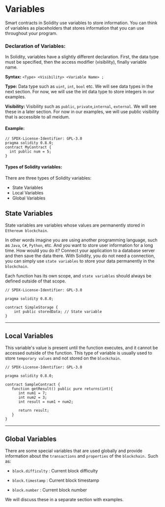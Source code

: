 # Variables

Smart contracts in Solidity use variables to store information. You can think of variables as placeholders that stores information that you can use throughout your program. 

### Declaration of Variables:

<p>In Solidity, variables have a slightly different declaration. First, the data type must be specified, then the access modifier (visibility), finally variable name. </p>

**Syntax:** `<Type> <Visibility> <Variable Name> ; `

**Type:** Data type such as `uint`, `int`, `bool` etc. We will see data types in the next section. For now, we will use the int data type to store integers in our examples. 

**Visibility:** Visibility such as `public`, `private`,`internal`, `external`. We will see these in a later section. For now in our examples, we will use public visibility that is accessible to all meidum. 

<!-- <a href="https://remix.ethereum.org/#optimize=false&runs=200&evmVersion=null&version=soljson-v0.8.15+commit.e14f2714.js" class="code-link"><i class="fas fa-link"></i></a> -->

#### Example:
```solidity
// SPDX-License-Identifier: GPL-3.0
pragma solidity 0.8.0;
contract MyContract {
  int public num = 5; 
}
```
#### Types of Solidity variables:

There are three types of Solidity variables:

* State Variables
* Local Variables
* Global Variables


## State Variables

State variables are variables whose values are permanently stored in `Ethereum blockchain`.

In other words imagine you are using another programming language, such as `Java`, `C#`, `Python`, etc. And you want to store user information for a long time. How would you do it? Connect your application to a database server and then save the data there. With Solidity, you do not need a connection, you can simply use `state variables` to store your data permanently in the `blockchain`.

Each function has its own scope, and `state variables` should always be defined outside of that scope.

```solidity
// SPDX-License-Identifier: GPL-3.0

pragma solidity 0.8.0;

contract SimpleStorage {
    int public storedData; // State variable
}
```

<hr>

## Local Variables

This variable's value is present until the function executes, and it cannot be accessed outside of the function. This type of variable is usually used to store `temporary values` and not stored on the `blockchain`.

```sol
// SPDX-License-Identifier: GPL-3.0

pragma solidity 0.8.0;

contract SampleContract {
   function getResult() public pure returns(int){
      int num1 = 7;
      int num2 = 3;
      int result = num1 + num2;

      return result; 
   }
}
```
<hr>

## Global Variables

There are some special variables that are used globally and provide information about the `transactions` and `properties` of the `blockchain.` Such as:

  * `block.difficulty` : Current block difficulty
  
  * `block.timestamp` : Current block timestamp
  
  * `block.number` : Current block number

We will discuss these in a separate section with examples.